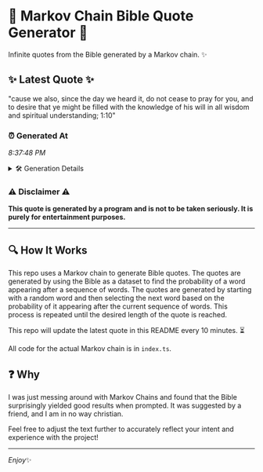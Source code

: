 # 📖 Markov Chain Bible Quote Generator 📖

Infinite quotes from the Bible generated by a Markov chain. ✨

## ✨ Latest Quote ✨
"cause we also, since the day we heard it, do not cease to pray for you, and to desire that ye might be filled with the knowledge of his will in all wisdom and spiritual understanding; 1:10"

### ⏰ Generated At
*8:37:48 PM*

<details>
    <summary>🛠️ Generation Details</summary>
    <p>
        <strong>🌱 Seed:</strong> cause<br>
        <strong>🔄 Iterations:</strong> 36<br>
        <strong>📜 Context History:</strong><br>[ cause ]: we<br>[ cause, we ]: also,<br>[ cause, we, also, ]: since<br>[ cause, we, also,, since ]: the<br>[ cause, we, also,, since, the ]: day<br>[ cause, we, also,, since, the, day ]: we<br>[ we, also,, since, the, day, we ]: heard<br>[ also,, since, the, day, we, heard ]: it,<br>[ since, the, day, we, heard, it, ]: do<br>[ the, day, we, heard, it,, do ]: not<br>[ day, we, heard, it,, do, not ]: cease<br>[ we, heard, it,, do, not, cease ]: to<br>[ heard, it,, do, not, cease, to ]: pray<br>[ it,, do, not, cease, to, pray ]: for<br>[ do, not, cease, to, pray, for ]: you,<br>[ not, cease, to, pray, for, you, ]: and<br>[ cease, to, pray, for, you,, and ]: to<br>[ to, pray, for, you,, and, to ]: desire<br>[ pray, for, you,, and, to, desire ]: that<br>[ for, you,, and, to, desire, that ]: ye<br>[ you,, and, to, desire, that, ye ]: might<br>[ and, to, desire, that, ye, might ]: be<br>[ to, desire, that, ye, might, be ]: filled<br>[ desire, that, ye, might, be, filled ]: with<br>[ that, ye, might, be, filled, with ]: the<br>[ ye, might, be, filled, with, the ]: knowledge<br>[ might, be, filled, with, the, knowledge ]: of<br>[ be, filled, with, the, knowledge, of ]: his<br>[ filled, with, the, knowledge, of, his ]: will<br>[ with, the, knowledge, of, his, will ]: in<br>[ the, knowledge, of, his, will, in ]: all<br>[ knowledge, of, his, will, in, all ]: wisdom<br>[ of, his, will, in, all, wisdom ]: and<br>[ his, will, in, all, wisdom, and ]: spiritual<br>[ will, in, all, wisdom, and, spiritual ]: understanding;<br>[ in, all, wisdom, and, spiritual, understanding; ]: 1:10<br>
    </p>
</details>

### ⚠️ Disclaimer ⚠️
**This quote is generated by a program and is not to be taken seriously. It is purely for entertainment purposes.**

---

## 🔍 How It Works

This repo uses a Markov chain to generate Bible quotes. The quotes are generated by using the Bible as a dataset to find the probability of a word appearing after a sequence of words. The quotes are generated by starting with a random word and then selecting the next word based on the probability of it appearing after the current sequence of words. This process is repeated until the desired length of the quote is reached.

This repo will update the latest quote in this README every 10 minutes. ⏳

All code for the actual Markov chain is in `index.ts`.

## ❓ Why

I was just messing around with Markov Chains and found that the Bible surprisingly yielded good results when prompted. 
It was suggested by a friend, and I am in no way christian.

Feel free to adjust the text further to accurately reflect your intent and experience with the project!

---

*Enjoy*✨
